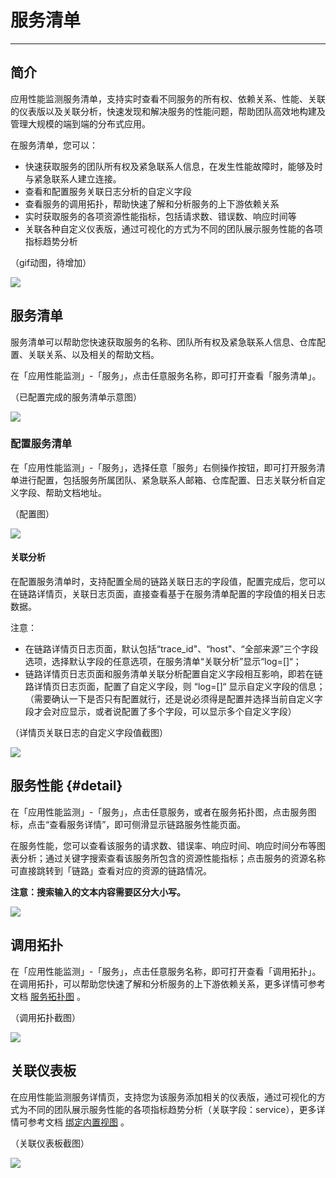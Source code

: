 # 服务清单
---

## 简介

应用性能监测服务清单，支持实时查看不同服务的所有权、依赖关系、性能、关联的仪表版以及关联分析，快速发现和解决服务的性能问题，帮助团队高效地构建及管理大规模的端到端的分布式应用。

在服务清单，您可以：

- 快速获取服务的团队所有权及紧急联系人信息，在发生性能故障时，能够及时与紧急联系人建立连接。
- 查看和配置服务关联日志分析的自定义字段
- 查看服务的调用拓扑，帮助快速了解和分析服务的上下游依赖关系
- 实时获取服务的各项资源性能指标，包括请求数、错误数、响应时间等
- 关联各种自定义仪表版，通过可视化的方式为不同的团队展示服务性能的各项指标趋势分析

（gif动图，待增加）

![](img/3.apm.png)

## 服务清单

服务清单可以帮助您快速获取服务的名称、团队所有权及紧急联系人信息、仓库配置、关联关系、以及相关的帮助文档。

在「应用性能监测」-「服务」，点击任意服务名称，即可打开查看「服务清单」。

（已配置完成的服务清单示意图）

![](img/1.apm.png)

### 配置服务清单

在「应用性能监测」-「服务」，选择任意「服务」右侧操作按钮，即可打开服务清单进行配置，包括服务所属团队、紧急联系人邮箱、仓库配置、日志关联分析自定义字段、帮助文档地址。

（配置图）

![](img/1.apm.png)

#### 关联分析

在配置服务清单时，支持配置全局的链路关联日志的字段值，配置完成后，您可以在链路详情页，关联日志页面，直接查看基于在服务清单配置的字段值的相关日志数据。

注意：

- 在链路详情页日志页面，默认包括“trace_id"、“host"、“全部来源”三个字段选项，选择默认字段的任意选项，在服务清单“关联分析”显示“log=[]“；
- 链路详情页日志页面和服务清单关联分析配置自定义字段相互影响，即若在链路详情页日志页面，配置了自定义字段，则 “log=[]“ 显示自定义字段的信息；（需要确认一下是否只有配置就行，还是说必须得是配置并选择当前自定义字段才会对应显示，或者说配置了多个字段，可以显示多个自定义字段）

（详情页关联日志的自定义字段值截图）

![](img/1.apm.png)

## 服务性能 {#detail}

在「应用性能监测」-「服务」，点击任意服务，或者在服务拓扑图，点击服务图标，点击“查看服务详情”，即可侧滑显示链路服务性能页面。

在服务性能，您可以查看该服务的请求数、错误率、响应时间、响应时间分布等图表分析；通过关键字搜索查看该服务所包含的资源性能指标；点击服务的资源名称可直接跳转到「链路」查看对应的资源的链路情况。

**注意：搜索输入的文本内容需要区分大小写。**

![](img/1.apm_7.png)



## 调用拓扑

在「应用性能监测」-「服务」，点击任意服务名称，即可打开查看「调用拓扑」。在调用拓扑，可以帮助您快速了解和分析服务的上下游依赖关系，更多详情可参考文档 [服务拓扑图](service.md#map) 。

（调用拓扑截图）

![](img/1.apm.png)

## 关联仪表板

在应用性能监测服务详情页，支持您为该服务添加相关的仪表版，通过可视化的方式为不同的团队展示服务性能的各项指标趋势分析（关联字段：service），更多详情可参考文档 [绑定内置视图](../scene/built-in-view/bind-view.md) 。

（关联仪表板截图）

![](img/1.apm.png)
